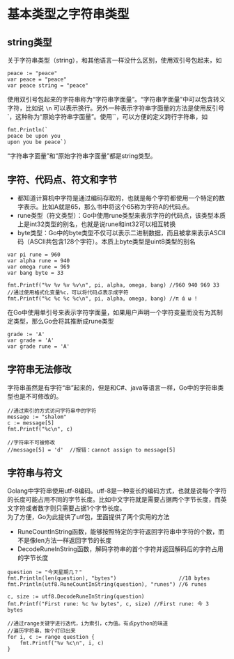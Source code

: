 # 基本类型之字符串类型

## string类型

关于字符串类型（string），和其他语言一样没什么区别，使用双引号包起来，如
```
peace := "peace"
var peace = "peace"
var peace string = "peace"
```
使用双引号包起来的字符串称为“字符串字面量”。“字符串字面量”中可以包含转义字符，比如说 `\n` 可以表示换行。另外一种表示字符串字面量的方法是使用反引号`，这种称为“原始字符串字面量”。使用``，可以方便的定义跨行字符串，如
```
fmt.Println(`
peace be upon you
upon you be peace`)
```
“字符串字面量”和“原始字符串字面量”都是string类型。

## 字符、代码点、符文和字节
* 都知道计算机中字符是通过编码存取的，也就是每个字符都使用一个特定的数字表示。比如A就是65，那么书中将这个65称为字符A的代码点。
* rune类型（符文类型）：Go中使用rune类型来表示字符的代码点，该类型本质上是int32类型的别名，也就是说rune和int32可以相互转换
* byte类型：Go中的byte类型不仅可以表示二进制数据，而且被拿来表示ASCII码（ASCII共包含128个字符）。本质上byte类型是uint8类型的别名
```
var pi rune = 960
var alpha rune = 940
var omega rune = 969
var bang byte = 33

fmt.Printf("%v %v %v %v\n", pi, alpha, omega, bang) //960 940 969 33
//通过使用格式化变量%c，可以将代码点表示成字符
fmt.Printf("%c %c %c %c\n", pi, alpha, omega, bang) //π ά ω !
```
在Go中使用单引号来表示字符字面量，如果用户声明一个字符变量而没有为其制定类型，那么Go会将其推断成rune类型
```
grade := 'A'
var grade = 'A'
var grade rune = 'A'
```

## 字符串无法修改
字符串虽然是有字符“串”起来的，但是和C#、java等语言一样，Go中的字符串类型也是不可修改的。
```
//通过索引的方式访问字符串中的字符
message := "shalom"
c := message[5]
fmt.Printf("%c\n", c)

//字符串不可被修改
//message[5] = 'd'  //报错：cannot assign to message[5]
```

## 字符串与符文
Golang中字符串使用utf-8编码。utf-8是一种变长的编码方式，也就是说每个字符的长度可能占用不同的字节长度。比如中文字符就是需要占据两个字节长度，而英文字符或者数字则只需要占据1个字节长度。  
为了方便，Go为此提供了utf包，里面提供了两个实用的方法
* RuneCountInString函数，能够按照特定的字符返回字符串中字符的个数，而不是像len方法一样返回字节的长度
* DecodeRuneInString函数，解码字符串的首个字符并返回解码后的字符占用的字节长度
```
question := "今天星期几？"
fmt.Println(len(question), "bytes")                    //18 bytes
fmt.Println(utf8.RuneCountInString(question), "runes") //6 runes

c, size := utf8.DecodeRuneInString(question)
fmt.Printf("First rune: %c %v bytes", c, size) //First rune: 今 3 bytes

//通过range关键字进行迭代，i为索引，c为值。有点python的味道
//遍历字符串，挨个打印出来
for i, c := range question {
    fmt.Printf("%v %c\n", i, c)
}
```